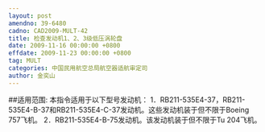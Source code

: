 ```yaml
---
layout: post
amendno: 39-6480
cadno: CAD2009-MULT-42
title: 检查发动机1、2、3级低压涡轮盘
date: 2009-11-16 00:00:00 +0800
effdate: 2009-11-23 00:00:00 +0800
tag: MULT
categories: 中国民用航空总局航空器适航审定司
author: 金奕山
---
```


##适用范围:
本指令适用于以下型号发动机：
1．RB211-535E4-37，RB211-535E4-B-37和RB211-535E4-C-37发动机。这些发动机装于但不限于Boeing 757飞机。
2．RB211-535E4-B-75发动机。该发动机装于但不限于Tu 204飞机。

